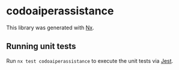 # codoaiperassistance

This library was generated with [Nx](https://nx.dev).

## Running unit tests

Run `nx test codoaiperassistance` to execute the unit tests via [Jest](https://jestjs.io).
